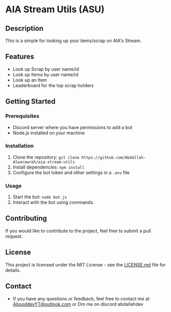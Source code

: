 # AIA Stream Utils (ASU)

## Description
This is a simple for looking up your items/scrap on AIA's Stream.

## Features
- Look up Scrap by user name/id
- Look up Items by user name/id
- Look up an Item
- Leaderboard for the top scrap holders

## Getting Started
### Prerequisites
- Discord server where you have permissions to add a bot
- Node.js installed on your machine

### Installation
1. Clone the repository: `git clone https://github.com/Abdallah-Alwarawreh/aia-stream-utils`
2. Install dependencies: `npm install`
3. Configure the bot token and other settings in a `.env` file

### Usage
1. Start the bot: `node bot.js`
2. Interact with the bot using commands.

## Contributing
If you would like to contribute to the project, feel free to submit a pull request.

## License
This project is licensed under the MIT License - see the [LICENSE.md](LICENSE.md) file for details.

## Contact
- If you have any questions or feedback, feel free to contact me at [AbooddevYT@outlook.com](mailto:AbooddevYT@outlook.com) or Dm me on discord abdallahdev